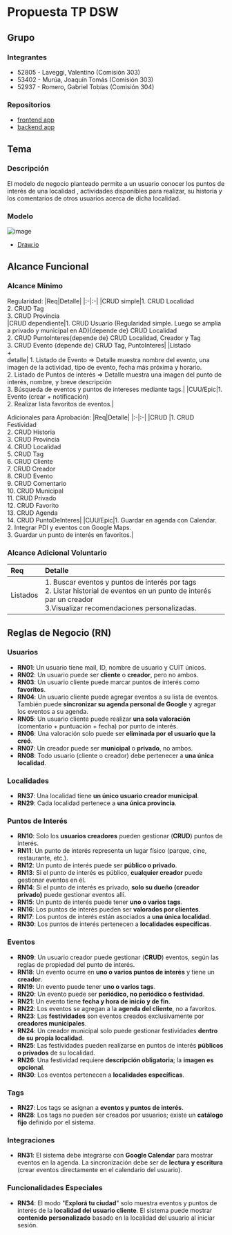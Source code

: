 # Propuesta TP DSW

## Grupo
### Integrantes
* 52805 - Laveggi, Valentino (Comisión 303)
* 53402 - Murúa, Joaquín Tomás (Comisión 303)
* 52937 - Romero, Gabriel Tobías (Comisión 304)

### Repositorios
* [frontend app](https://github.com/Evenaut7/TP_DSW_FrontendApp)
* [backend app](https://github.com/Evenaut7/TP_DSW_BackendApp.git)


## Tema
### Descripción
El modelo de negocio planteado permite a un usuario conocer los puntos de interés de una localidad , actividades disponibles para realizar, su historia y los comentarios de otros usuarios acerca de dicha localidad. 

### Modelo
![image](DER_Proyecto.png)

* [Draw.io](https://drive.google.com/file/d/1wmEwmmVv6VVJS08DoNGEGxvJpjB_NxlN/view?usp=sharing)

## Alcance Funcional 

### Alcance Mínimo
Regularidad:
|Req|Detalle|
|:-|:-|
|CRUD simple|1. CRUD Localidad <br>2. CRUD Tag<br>3. CRUD Provincia <br>
|CRUD dependiente|1. CRUD Usuario (Regularidad simple. Luego se amplia a privado y municipal en AD){depende de} CRUD Localidad <br>2. CRUD PuntoInteres{depende de} CRUD Localidad, Creador y Tag <br> 3. CRUD Evento {depende de} CRUD Tag, PuntoInteres|
|Listado<br>+<br>detalle| 1. Listado de Evento  => Detalle muestra nombre del evento, una imagen de la actividad, tipo de evento, fecha más próxima y horario.<br>2. Listado de Puntos de interés => Detalle muestra una imagen del punto de interés, nombre, y breve descripción <br>3. Búsqueda de eventos y puntos de intereses mediante tags.|
|CUU/Epic|1. Evento (crear + notificación)<br>2. Realizar lista favoritos de eventos.|


Adicionales para Aprobación:
|Req|Detalle|
|:-|:-|
|CRUD |1. CRUD Festividad <br>2. CRUD Historia<br>3. CRUD Provincia<br>4. CRUD Localidad<br>5. CRUD Tag<br>6. CRUD Cliente<br>7. CRUD Creador <br>8. CRUD Evento<br>9. CRUD Comentario<br>10. CRUD Municipal<br>11. CRUD Privado<br>12. CRUD Favorito<br>13. CRUD Agenda<br>14. CRUD PuntoDeInteres|
|CUU/Epic|1. Guardar en agenda con Calendar.<br> 2. Integrar PDI y eventos con Google Maps.<br>3. Guardar un punto de interés en favoritos.|


### Alcance Adicional Voluntario
|Req|Detalle|
|:-|:-|
|Listados|1. Buscar eventos y puntos de interés por tags <br>2. Listar historial de eventos en un punto de interés par un creador<br>3.Visualizar recomendaciones personalizadas.|

## Reglas de Negocio (RN)

### Usuarios

- **RN01**: Un usuario tiene mail, ID, nombre de usuario y CUIT únicos.
- **RN02**: Un usuario puede ser **cliente** o **creador**, pero no ambos.
- **RN03**: Un usuario cliente puede marcar puntos de interés como **favoritos**.
- **RN04**: Un usuario cliente puede agregar eventos a su lista de eventos. También puede **sincronizar su agenda personal de Google** y agregar los eventos a su agenda.
- **RN05**: Un usuario cliente puede realizar **una sola valoración** (comentario + puntuación + fecha) por punto de interés.
- **RN06**: Una valoración solo puede ser **eliminada por el usuario que la creó**.
- **RN07**: Un creador puede ser **municipal** o **privado**, no ambos.
- **RN08**: Todo usuario (cliente o creador) debe pertenecer a **una única localidad**.

### Localidades

- **RN37**: Una localidad tiene **un único usuario creador municipal**.
- **RN29**: Cada localidad pertenece a **una única provincia**.

### Puntos de Interés

- **RN10**: Solo los **usuarios creadores** pueden gestionar (**CRUD**) puntos de interés.
- **RN11**: Un punto de interés representa un lugar físico (parque, cine, restaurante, etc.).
- **RN12**: Un punto de interés puede ser **público o privado**.
- **RN13**: Si el punto de interés es público, **cualquier creador** puede gestionar eventos en él.
- **RN14**: Si el punto de interés es privado, **solo su dueño (creador privado)** puede gestionar eventos allí.
- **RN15**: Un punto de interés puede tener **uno o varios tags**.
- **RN16**: Los puntos de interés pueden ser **valorados por clientes**.
- **RN17**: Los puntos de interés están asociados a **una única localidad**.
- **RN30**: Los puntos de interés pertenecen a **localidades específicas**.

### Eventos

- **RN09**: Un usuario creador puede gestionar (**CRUD**) eventos, según las reglas de propiedad del punto de interés.
- **RN18**: Un evento ocurre en **uno o varios puntos de interés** y tiene un **creador**.
- **RN19**: Un evento puede tener **uno o varios tags**.
- **RN20**: Un evento puede ser **periódico, no periódico o festividad**.
- **RN21**: Un evento tiene **fecha y hora de inicio y de fin**.
- **RN22**: Los eventos se agregan a la **agenda del cliente**, no a favoritos.
- **RN23**: Las **festividades** son eventos creados exclusivamente por **creadores municipales**.
- **RN24**: Un creador municipal solo puede gestionar festividades **dentro de su propia localidad**.
- **RN25**: Las festividades pueden realizarse en puntos de interés **públicos o privados** de su localidad.
- **RN26**: Una festividad requiere **descripción obligatoria**; la **imagen es opcional**.
- **RN30**: Los eventos pertenecen a **localidades específicas**.

### Tags

- **RN27**: Los tags se asignan a **eventos y puntos de interés**.
- **RN28**: Los tags no pueden ser creados por usuarios; existe un **catálogo fijo** definido por el sistema.

### Integraciones

- **RN31**: El sistema debe integrarse con **Google Calendar** para mostrar eventos en la agenda. La sincronización debe ser de **lectura y escritura** (crear eventos directamente en el calendario del usuario).

### Funcionalidades Especiales

- **RN34**: El modo "**Explorá tu ciudad**" solo muestra eventos y puntos de interés de la **localidad del usuario cliente**. El sistema puede mostrar **contenido personalizado** basado en la localidad del usuario al iniciar sesión.
